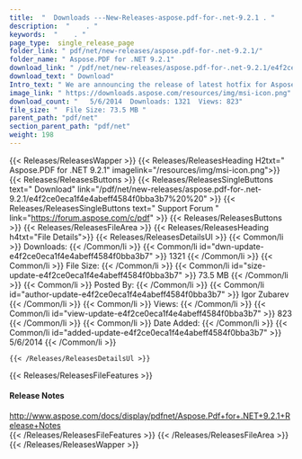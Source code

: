 ```yaml
---
title:  "  Downloads ---New-Releases-aspose.pdf-for-.net-9.2.1 . " 
description:  "    . " 
keywords:  "    . " 
page_type:  single_release_page
folder_link: " pdf/net/new-releases/aspose.pdf-for-.net-9.2.1/"
folder_name: " Aspose.PDF for .NET 9.2.1"
download_link: " /pdf/net/new-releases/aspose.pdf-for-.net-9.2.1/e4f2ce0eca1f4e4abeff4584f0bba3b7"
download_text: " Download"
Intro_text: " We are announcing the release of latest hotfix for Aspose.Pdf for .NET which con..."
image_link: " https://downloads.aspose.com/resources/img/msi-icon.png"
download_count: "   5/6/2014  Downloads: 1321  Views: 823"
file_size: "  File Size: 73.5 MB "
parent_path: "pdf/net"
section_parent_path: "pdf/net"
weight: 198 
---
```


{{< Releases/ReleasesWapper >}}
  {{< Releases/ReleasesHeading H2txt=" Aspose.PDF for .NET 9.2.1" imagelink="/resources/img/msi-icon.png">}}
  {{< Releases/ReleasesButtons >}}
    {{< Releases/ReleasesSingleButtons text=" Download" link="/pdf/net/new-releases/aspose.pdf-for-.net-9.2.1/e4f2ce0eca1f4e4abeff4584f0bba3b7%20%20" >}}
    {{< Releases/ReleasesSingleButtons text=" Support Forum " link="https://forum.aspose.com/c/pdf" >}}
  {{< Releases/ReleasesButtons >}}
  {{< Releases/ReleasesFileArea >}}
    {{< Releases/ReleasesHeading h4txt="File Details">}}
    {{< Releases/ReleasesDetailsUl >}}
            {{< Common/li  >}} Downloads: {{< /Common/li >}} 
      {{< Common/li id="dwn-update-e4f2ce0eca1f4e4abeff4584f0bba3b7" >}} 1321 {{< /Common/li >}} 
      {{< Common/li  >}} File Size: {{< /Common/li >}} 
      {{< Common/li id="size-update-e4f2ce0eca1f4e4abeff4584f0bba3b7" >}} 73.5 MB {{< /Common/li >}} 
      {{< Common/li  >}} Posted By: {{< /Common/li >}} 
      {{< Common/li id="author-update-e4f2ce0eca1f4e4abeff4584f0bba3b7" >}} Igor Zubarev {{< /Common/li >}} 
      {{< Common/li  >}} Views: {{< /Common/li >}} 
      {{< Common/li id="view-update-e4f2ce0eca1f4e4abeff4584f0bba3b7" >}} 823 {{< /Common/li >}} 
      {{< Common/li  >}} Date Added: {{< /Common/li >}} 
      {{< Common/li id="added-update-e4f2ce0eca1f4e4abeff4584f0bba3b7" >}} 5/6/2014 {{< /Common/li >}} 

    {{< /Releases/ReleasesDetailsUl >}}

  {{< Releases/ReleasesFileFeatures >}}
      <h4>Release Notes</h4><div><a href="http://www.aspose.com/docs/display/pdfnet/Aspose.Pdf+for+.NET+9.2.1+Release+Notes">http://www.aspose.com/docs/display/pdfnet/Aspose.Pdf+for+.NET+9.2.1+Release+Notes</a></div>
  {{< /Releases/ReleasesFileFeatures >}}
 {{< /Releases/ReleasesFileArea >}}
{{< /Releases/ReleasesWapper >}}


